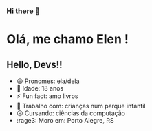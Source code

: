 ### Hi there 👋





# Olá, me chamo Elen !
## Hello, Devs!!

- 😄 Pronomes: ela/dela
- :space_invader: Idade: 18 anos
- ⚡ Fun fact: amo livros
- :balloon: Trabalho com: crianças num parque infantil
- :frowning: Cursando: ciências da computação
- :rage3: Moro em: Porto Alegre, RS


